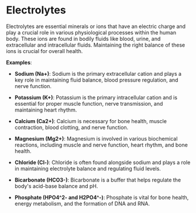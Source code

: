 <!--
source: gpt-3 + jph editing
tags: electrolytes nutrition
-->

# Electrolytes

Electrolytes are essential minerals or ions that have an electric charge and play a crucial role in various physiological processes within the human body. These ions are found in bodily fluids like blood, urine, and extracellular and intracellular fluids. Maintaining the right balance of these ions is crucial for overall health.

**Examples**:

* **Sodium (Na+)**: Sodium is the primary extracellular cation and plays a key role in maintaining fluid balance, blood pressure regulation, and nerve function.

* **Potassium (K+)**: Potassium is the primary intracellular cation and is essential for proper muscle function, nerve transmission, and maintaining heart rhythm.

* **Calcium (Ca2+)**: Calcium is necessary for bone health, muscle contraction, blood clotting, and nerve function.

* **Magnesium (Mg2+)**: Magnesium is involved in various biochemical reactions, including muscle and nerve function, heart rhythm, and bone health.

* **Chloride (Cl-)**: Chloride is often found alongside sodium and plays a role in maintaining electrolyte balance and regulating fluid levels.

* **Bicarbonate (HCO3-)**: Bicarbonate is a buffer that helps regulate the body's acid-base balance and pH.

* **Phosphate (HPO4^2- and H2PO4^-)**: Phosphate is vital for bone health, energy metabolism, and the formation of DNA and RNA.
